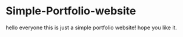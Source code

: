 # Simple-Portfolio-website
hello everyone this is just a simple portfolio website! hope you like it.
